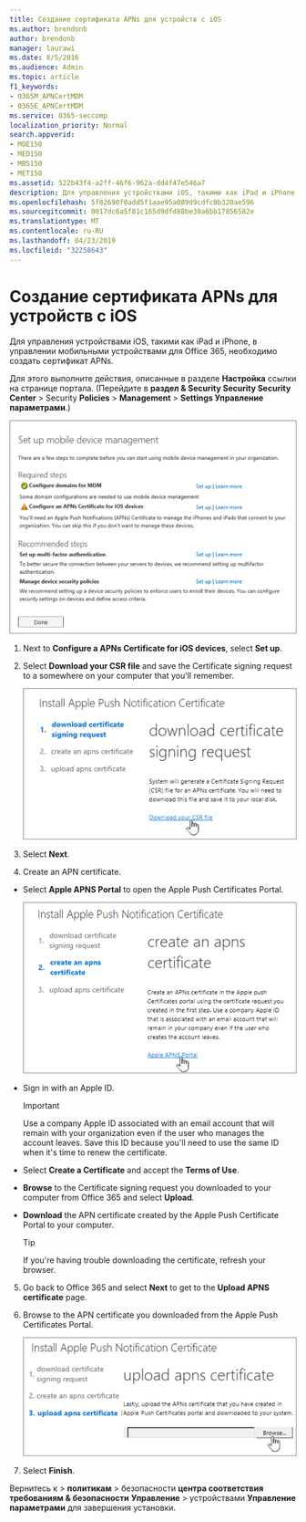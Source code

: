 ```yaml
---
title: Создание сертификата APNs для устройств с iOS
ms.author: brendonb
author: brendonb
manager: laurawi
ms.date: 8/5/2016
ms.audience: Admin
ms.topic: article
f1_keywords:
- O365M_APNCertMDM
- O365E_APNCertMDM
ms.service: O365-seccomp
localization_priority: Normal
search.appverid:
- MOE150
- MED150
- MBS150
- MET150
ms.assetid: 522b43f4-a2ff-46f6-962a-dd4f47e546a7
description: Для управления устройствами iOS, такими как iPad и iPhone, в управлении мобильными устройствами для Office 365, выполните следующие действия, чтобы создать сертификат APNs.
ms.openlocfilehash: 5f82690f0add5f1aae95a089d9cdfc0b320ae596
ms.sourcegitcommit: 0017dc6a5f81c165d9dfd88be39a6bb17856582e
ms.translationtype: MT
ms.contentlocale: ru-RU
ms.lasthandoff: 04/23/2019
ms.locfileid: "32258643"
---
```

# <a name="create-an-apns-certificate-for-ios-devices"></a>Создание сертификата APNs для устройств с iOS

 Для управления устройствами iOS, такими как iPad и iPhone, в управлении мобильными устройствами для Office 365, необходимо создать сертификат APNs. 
  
Для этого выполните действия, описанные в разделе **Настройка** ссылки на странице портала. (Перейдите в **раздел &amp; Security Security Security Center** \> Security **Policies** \> **Management** \> **Settings Управление параметрами**.)
  
![Настройка необходимых действий для управления мобильными устройствами и рекомендации](media/d71e3c76-b6b9-4549-ade6-cbfab846d908.png)
  
1. Next to **Configure a APNs Certificate for iOS devices**, select **Set up**.
    
2. Select **Download your CSR file** and save the Certificate signing request to a somewhere on your computer that you'll remember. 
    
    ![Диалоговое окно установки сертификата точки доступа](media/03aa8a24-e95c-4077-9b6b-ef76a86bafd7.png)
  
3.  Select **Next**. 
    
4.  Create an APN certificate.
    
  - Select **Apple APNS Portal** to open the Apple Push Certificates Portal.  
    
    ![Диалоговое окно установки сертификата уведомления об APN с выбранным порталом Apple APNS](media/ce19f53c-f44a-470b-baf3-9278dfda2ba5.png)
  
  - Sign in with an Apple ID.
    
    > [!IMPORTANT]
    > Use a company Apple ID associated with an email account that will remain with your organization even if the user who manages the account leaves. Save this ID because you'll need to use the same ID when it's time to renew the certificate. 
  
  - Select **Create a Certificate** and accept the **Terms of Use**.
    
  - **Browse** to the Certificate signing request you downloaded to your computer from Office 365 and select **Upload**.
    
  - **Download** the APN certificate created by the Apple Push Certificate Portal to your computer. 
    
    > [!TIP]
    > If you're having trouble downloading the certificate, refresh your browser. 
  
5. Go back to Office 365 and select **Next** to get to the **Upload APNS certificate** page. 
    
6.  Browse to the APN certificate you downloaded from the Apple Push Certificates Portal.
    
    ![Нажмите кнопку "Обзор", чтобы выбрать сертификат APNS, загруженный с Apple](media/afe2849d-af23-4c55-9009-d8f25edaf6c0.png)
  
7. Select **Finish**.
    
Вернитесь к \> **политикам** \> безопасности **центра соответствия требованиям &amp; безопасности** **Управление** \> устройствами **Управление параметрами** для завершения установки. 
  

